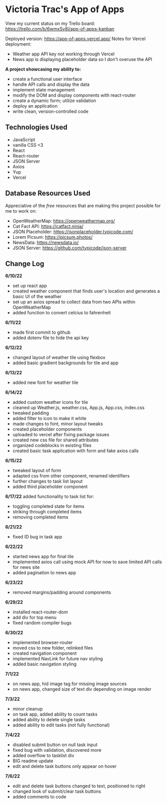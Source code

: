 # Victoria Trac's App of Apps

View my current status on my Trello board: https://trello.com/b/6wmxSy8i/app-of-apps-kanban

Deployed version: https://app-of-apps.vercel.app/
Notes for Vercel deployment:
- Weather app API key not working through Vercel
- News app is displaying placeholder data so I don't overuse the API

**A project showcasing my ability to:**
- create a functional user interface
- handle API calls and display the data
- implement state management
- modify the DOM and display components with react-router
- create a dynamic form; utilize validation
- deploy an application
- write clean, version-controlled code

## Technologies Used
- JavaScript
- vanilla CSS <3
- React
- React-router
- JSON Server
- Axios
- Yup
- Vercel

## Database Resources Used
Appreciative of the *free* resources that are making this project possible for me to work on:
- OpenWeatherMap: https://openweathermap.org/
- Cat Fact API: https://catfact.ninja/
- JSON Placeholder: https://jsonplaceholder.typicode.com/
- Lorem Picsum: https://picsum.photos/
- NewsData: https://newsdata.io/
- JSON Server: https://github.com/typicode/json-server

## Change Log

**6/10/22**
- set up react app
- created weather component that finds user's location and generates a basic UI of the weather
- set up an axios spread to collect data from two APIs within OpenWeatherMap
- added function to convert celcius to fahrenheit

**6/11/22**
- made first commit to github
- added dotenv file to hide the api key

**6/12/22**
- changed layout of weather tile using flexbox
- added basic gradient backgrounds for tile and app

**6/13/22**
- added new font for weather tile

**6/14/22**
- added custom weather icons for tile
- cleaned up Weather.js, weather.css, App.js, App.css, index.css
- tweaked padding
- added filter to icon to make it white
- made changes to font, minor layout tweaks
- created placeholder components
- uploaded to vercel after fixing package issues
- created new css file for shared attributes
- organized codeblocks in existing files
- created basic task application with form and fake axios calls

**6/15/22**
- tweaked layout of form
- adapted css from other component, renamed identifiers
- further changes to task list layout
- added third placeholder component

**6/17/22**
added functionality to task list for:
- toggling completed state for items
- striking through completed items
- removing completed items

**6/21/22**
- fixed ID bug in task app

**6/22/22**
- started news app for final tile
- implemented axios call using mock API for now to save limited API calls for news site
- added pagination to news app

**6/23/22**
- removed margins/padding around components

**6/29/22**
- installed react-router-dom
- add div for top menu
- fixed random compiler bugs

**6/30/22**
- implemented browser-router
- moved css to new folder, relinked files
- created navigation component
- implemented NavLink for future nav styling
- added basic navigation styling

**7/1/22**
- on news app, hid image tag for missing image sources
- on news app, changed size of text div depending on image render

**7/3/22**
- minor cleanup
- on task app, added ability to count tasks
- added ability to delete single tasks
- added ability to edit tasks (not fully functional)

**7/4/22**
- disabled submit button on null task input
- fixed bug with validation, discovered more
- added overflow to tasklist div
- BIG readme update
- edit and delete task buttons only appear on hover

**7/6/22**
- edit and delete task buttons changed to text, positioned to right
- changed look of submit/clear task buttons
- added comments to code